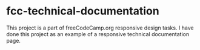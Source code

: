 # fcc-technical-documentation
This project is a part of freeCodeCamp.org responsive design tasks. I have done this project as an example of a responsive technical documentation page.
